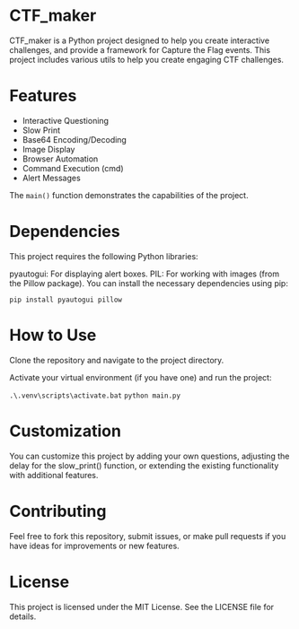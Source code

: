# CTF_maker

CTF_maker is a Python project designed to help you create interactive challenges, and provide a framework for Capture the Flag events.
This project includes various utils to help you create engaging CTF challenges.

# Features
- Interactive Questioning
- Slow Print
- Base64 Encoding/Decoding
- Image Display
- Browser Automation
- Command Execution (cmd)
- Alert Messages

The `main()` function demonstrates the capabilities of the project.

# Dependencies
This project requires the following Python libraries:

pyautogui: For displaying alert boxes.
PIL: For working with images (from the Pillow package).
You can install the necessary dependencies using pip:

`pip install pyautogui pillow`
# How to Use
Clone the repository and navigate to the project directory.

Activate your virtual environment (if you have one) and run the project:

`.\.venv\scripts\activate.bat`
`python main.py`

# Customization
You can customize this project by adding your own questions, adjusting the delay for the slow_print() function, or extending the existing functionality with additional features.

# Contributing
Feel free to fork this repository, submit issues, or make pull requests if you have ideas for improvements or new features.

# License
This project is licensed under the MIT License. See the LICENSE file for details.
